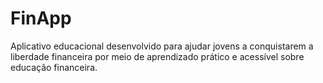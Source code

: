 # FinApp
Aplicativo educacional desenvolvido para ajudar jovens a conquistarem a liberdade financeira por meio de aprendizado prático e acessível sobre educação financeira.
